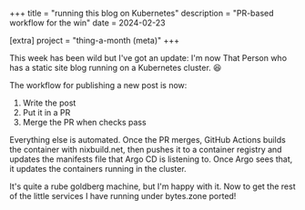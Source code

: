 +++
title = "running this blog on Kubernetes"
description = "PR-based workflow for the win"
date = 2024-02-23

[extra]
project = "thing-a-month (meta)"
+++

This week has been wild but I've got an update: I'm now That Person who has a static site blog running on a Kubernetes cluster. 😆

The workflow for publishing a new post is now:

1. Write the post
2. Put it in a PR
3. Merge the PR when checks pass

<!-- more -->

Everything else is automated. Once the PR merges, GitHub Actions builds the container with nixbuild.net, then pushes it to a container registry and updates the manifests file that Argo CD is listening to. Once Argo sees that, it updates the containers running in the cluster.

It's quite a rube goldberg machine, but I'm happy with it. Now to get the rest of the little services I have running under bytes.zone ported!
